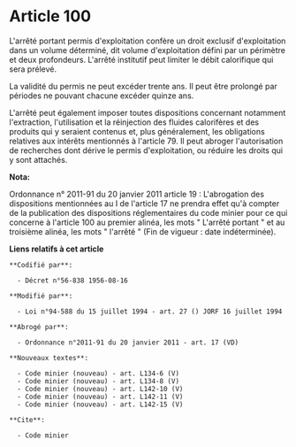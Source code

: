 # Article 100

L'arrêté portant permis d'exploitation confère un droit exclusif d'exploitation dans un volume déterminé, dit volume
d'exploitation défini par un périmètre et deux profondeurs. L'arrêté institutif peut limiter le débit calorifique qui sera
prélevé.

La validité du permis ne peut excéder trente ans. Il peut être prolongé par périodes ne pouvant chacune excéder quinze ans.

L'arrêté peut également imposer toutes dispositions concernant notamment l'extraction, l'utilisation et la réinjection des
fluides calorifères et des produits qui y seraient contenus et, plus généralement, les obligations relatives aux intérêts
mentionnés à l'article 79. Il peut abroger l'autorisation de recherches dont dérive le permis d'exploitation, ou réduire les
droits qui y sont attachés.

**Nota:**

Ordonnance n° 2011-91 du 20 janvier 2011 article 19 : L'abrogation des dispositions mentionnées au I de l'article 17 ne
prendra effet qu'à compter de la publication des dispositions réglementaires du code minier pour ce qui concerne à l'article
100 au premier alinéa, les mots " L'arrêté portant " et au troisième alinéa, les mots " l'arrêté " (Fin de vigueur : date
indéterminée).

**Liens relatifs à cet article**

	**Codifié par**:

	  - Décret n°56-838 1956-08-16

	**Modifié par**:

	  - Loi n°94-588 du 15 juillet 1994 - art. 27 () JORF 16 juillet 1994

	**Abrogé par**:

	  - Ordonnance n°2011-91 du 20 janvier 2011 - art. 17 (VD)

	**Nouveaux textes**:

	  - Code minier (nouveau) - art. L134-6 (V)
	  - Code minier (nouveau) - art. L134-8 (V)
	  - Code minier (nouveau) - art. L142-10 (V)
	  - Code minier (nouveau) - art. L142-11 (V)
	  - Code minier (nouveau) - art. L142-15 (V)

	**Cite**:

	  - Code minier

